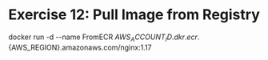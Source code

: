 # Exercise 12: Pull Image from Registry

docker run -d --name FromECR ${AWS_ACCOUNT_ID}.dkr.ecr.${AWS_REGION}.amazonaws.com/nginx:1.17
